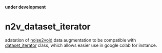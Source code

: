 **under development**

# n2v_dataset_iterator
adatation of [noise2void](https://github.com/juglab/n2v) data augmentation to be compatible with [dataset_iterator](https://github.com/jeanollion/dataset_iterator) class, which allows easier use in google colab for instance.
